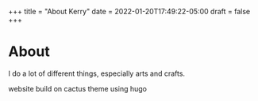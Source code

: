 +++
title = "About Kerry"
date = 2022-01-20T17:49:22-05:00
draft = false
+++

About
=====================


I do a lot of different things, especially arts and crafts. 


website build on cactus theme using hugo